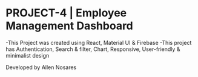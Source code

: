 # PROJECT-4 | Employee Management Dashboard
-This Project was created using React, Material UI & Firebase
-This project has Authentication, Search & filter, Chart, Responsive, User-friendly & minimalist design

Developed by Allen Nosares

